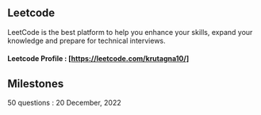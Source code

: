 ## Leetcode
LeetCode is the best platform to help you enhance your skills, expand your knowledge and prepare for technical interviews.

#### Leetcode Profile : [https://leetcode.com/krutagna10/]

## Milestones
50 questions : 20 December, 2022

